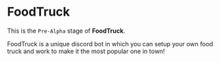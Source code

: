 # FoodTruck

 This is the `Pre-Alpha` stage of **FoodTruck**.

 FoodTruck is a unique discord bot in which you can setup your own food truck and work to make it the most popular one in town!